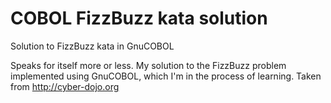 # COBOL FizzBuzz kata solution
Solution to FizzBuzz kata in GnuCOBOL

Speaks for itself more or less.  My solution to the FizzBuzz problem implemented using GnuCOBOL, which I'm in the process of learning. Taken from http://cyber-dojo.org
